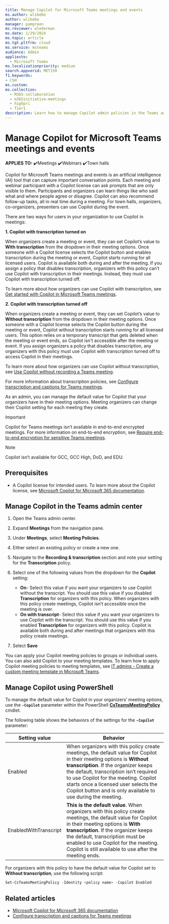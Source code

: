 ```yaml
---
title: Manage Copilot for Microsoft Teams meetings and events
ms.author: wlibebe
author: wlibebe
manager: pamgreen
ms.reviewer: elederman
ms.date: 1/29/2024
ms.topic: article
ms.tgt.pltfrm: cloud
ms.service: msteams
audience: Admin
appliesto: 
  - Microsoft Teams
ms.localizationpriority: medium
search.appverid: MET150
f1.keywords:
- CSH
ms.custom: 
ms.collection: 
  - M365-collaboration
  - m365initiative-meetings
  - highpri
  - Tier1
description: Learn how to manage Copilot admin policies in the Teams admin center. Learn how to manage transcripts and transcription for Copilot Microsoft Teams meetings and events.
---
```


# Manage Copilot for Microsoft Teams meetings and events

**APPLIES TO:** ✔️Meetings ✔️Webinars ✔️Town halls

Copilot for Microsoft Teams meetings and events is an artificial intelligence (AI) tool that can capture important conversation points. Each meeting and webinar participant with a Copilot license can ask prompts that are only visible to them.  Participants and organizers can learn things like who said what and where people agree or disagree. Copilot can also recommend follow-up tasks, all in real time during a meeting. For town halls, organizers, co-organizers, presenters can use Copilot during the event.

There are two ways for users in your organization to use Copilot in meetings:

**1. Copilot with transcription turned on**<br>

When organizers create a meeting or event, they can set Copilot’s value to **With transcription** from the dropdown in their meeting options. Once someone with a Copilot license selects the Copilot button and enables transcription during the meeting or event, Copilot starts running for all licensed users. Copilot is available both during and after the meeting. If you assign a policy that disables transcription, organizers with this policy can’t use Copilot with transcription in their meetings. Instead, they must use Copilot with transcription turned off.

To learn more about how organizers can use Copilot with transcription, see [Get started with Copilot in Microsoft Teams meetings](https://support.microsoft.com/office/get-started-with-copilot-in-microsoft-teams-meetings-0bf9dd3c-96f7-44e2-8bb8-790bedf066b1).

**2. Copilot with transcription turned off**<br>

When organizers create a meeting or event, they can set Copilot’s value to **Without transcription** from the dropdown in their meeting options. Once someone with a Copilot license selects the Copilot button during the meeting or event, Copilot without transcription starts running for all licensed users. This option relies on a temporary transcript that gets deleted when the meeting or event ends, so Copilot isn't accessible after the meeting or event. If you assign organizers a policy that disables transcription, any organizers with this policy must use Copilot with transcription turned off to access Copilot in their meetings.

To learn more about how organizers can use Copilot without transcription, see [Use Copilot without recording a Teams meeting](https://support.microsoft.com/office/use-copilot-without-recording-a-teams-meeting-a59cb88c-0f6b-4a20-a47a-3a1c9a818bd9).

For more information about transcription policies, see [Configure transcription and captions for Teams meetings](meeting-transcription-captions.md).

As an admin, you can manage the default value for Copilot that  your organizers have in their meeting options. Meeting organizers can change their Copilot setting for each meeting they create.

> [!IMPORTANT]
> Copilot for Teams meetings isn’t available in end-to-end encrypted meetings. For more information on end-to-end encryption, see [Require end-to-end encryption for sensitive Teams meetings](end-to-end-encrypted-meetings.md).

> [!NOTE]
> Copilot isn’t available for GCC, GCC High, DoD, and EDU.

## Prerequisites

- A Copilot license for intended users. To learn more about the Copilot license, see [Microsoft Copilot for Microsoft 365 documentation](/microsoft-365-copilot).

## Manage Copilot in the Teams admin center

1. Open the Teams admin center.
2. Expand **Meetings** from the navigation pane.
3. Under **Meetings**, select **Meeting Policies**.
4. Either select an existing policy or create a new one.
5. Navigate to the **Recording & transcription** section and note your setting for the **Transcription** policy.
6. Select one of the following values from the dropdown for the **Copilot** setting:

    - **On**- Select this value if you want your organizers to use Copilot without the transcript. You should use this value if you disabled **Transcription** for organizers with this policy. When organizers with this policy create meetings, Copilot isn’t accessible once the meeting is over.
    - **On with transcript**- Select this value if you want your organizers to use Copilot with the transcript. You should use this value if you enabled **Transcription** for organizers with this policy. Copilot is available both during and after meetings that organizers with this policy create meetings.

7. Select **Save**

You can apply your Copilot meeting policies to groups or individual users. You can also add Copilot to your meeting templates.  To learn how to apply Copilot meeting policies to meeting templates, see [IT admins - Create a custom meeting template in Microsoft Teams](create-custom-meeting-template.md).

## Manage Copilot using PowerShell

To manage the default value for Copilot in your organizers’ meeting options, use the **`-Copilot`** parameter within the PowerShell [**CsTeamsMeetingPolicy**](/powershell/module/skype/set-csteamsmeetingpolicy) cmdlet.

The following table shows the behaviors of the settings for the **`-Copilot`** parameter:

|Setting value| Behavior|
|---------|---------------|
|Enabled| When organizers with this policy create meetings, the default value for Copilot in their meeting options is **Without transcription**. If the organizer keeps the default, transcription isn’t required to use Copilot for the meeting. Copilot starts once a licensed user selects the Copilot button and is only available to use during the meeting. |
|EnabledWithTranscript| **This is the default value**. When organizers with this policy create meetings, the default value for Copilot in their meeting options is **With transcription**. If the organizer keeps the default, transcription must be enabled to use Copilot for the meeting. Copilot is still available to use after the meeting ends.|

For organizers with this policy to have the default value for Copilot set to **Without transcription**, use the following script:

```PowerShell
Set-CsTeamsMeetingPolicy -Identity <policy name> -Copilot Enabled
```

## Related articles

- [Microsoft Copilot for Microsoft 365 documentation](/microsoft-365-copilot)
- [Configure transcription and captions for Teams meetings](meeting-transcription-captions.md)
